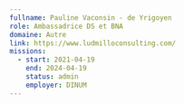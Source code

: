 ```yaml
---
fullname: Pauline Vaconsin - de Yrigoyen
role: Ambassadrice DS et BNA
domaine: Autre
link: https://www.ludmilloconsulting.com/
missions:
  - start: 2021-04-19
    end: 2024-04-19
    status: admin
    employer: DINUM
---
```

